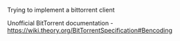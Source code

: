 Trying to implement a bittorrent client

Unofficial BitTorrent documentation - https://wiki.theory.org/BitTorrentSpecification#Bencoding

